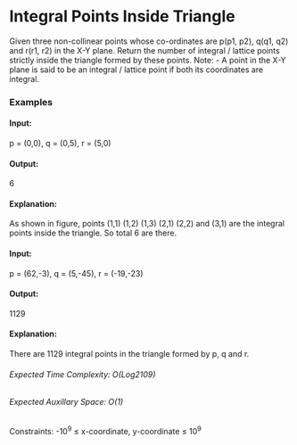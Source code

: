 # Integral Points Inside Triangle
Given three non-collinear points whose co-ordinates are p(p1, p2), q(q1, q2) and r(r1, r2) in the X-Y plane. Return the number of integral / lattice points strictly inside the triangle formed by these points.
Note: - A point in the X-Y plane is said to be an integral / lattice point if both its coordinates are integral.

### Examples
#### Input:
p = (0,0), q = (0,5), r = (5,0)
#### Output:
6
#### Explanation: 
As shown in figure, points (1,1) (1,2) (1,3) (2,1) (2,2) and (3,1) are the integral points inside the triangle. So total 6 are there.

#### Input:
p = (62,-3), q = (5,-45), r = (-19,-23)
#### Output:
1129
#### Explanation: 
There are 1129 integral points in the triangle formed by p, q and r.

###### Expected Time Complexity: O(Log2109)
###### Expected Auxillary Space: O(1)

Constraints:
-$`10^9`$ ≤ x-coordinate, y-coordinate ≤ $`10^9`$

